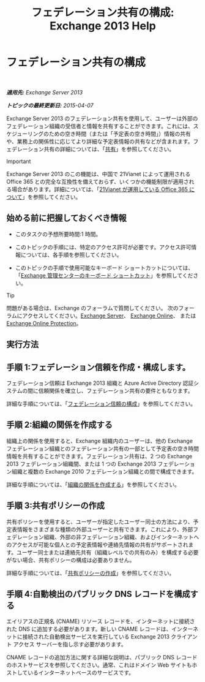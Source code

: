 ﻿---
title: 'フェデレーション共有の構成: Exchange 2013 Help'
TOCTitle: フェデレーション共有の構成
ms:assetid: b25ae450-def3-4797-a5fc-6e9bcee71a5d
ms:mtpsurl: https://technet.microsoft.com/ja-jp/library/JJ657483(v=EXCHG.150)
ms:contentKeyID: 49896423
ms.date: 04/24/2018
mtps_version: v=EXCHG.150
ms.translationtype: HT
---

# フェデレーション共有の構成

 

_**適用先:** Exchange Server 2013_

_**トピックの最終更新日:** 2015-04-07_

Exchange Server 2013 のフェデレーション共有を使用して、ユーザーは外部のフェデレーション組織の受信者と情報を共有することができます。これには、スケジューリングのための空き時間（または「予定表の空き時間」）情報の共有や、業務上の関係性に応じてより詳細な予定表情報の共有などが含まれます。フェデレーション共有の詳細については、「[共有](sharing-exchange-2013-help.md)」を参照してください。


> [!IMPORTANT]
> Exchange Server 2013 のこの機能は、中国で 21Vianet によって運用される Office 365 との完全な互換性を備えておらず、いくつかの機能制限が適用される場合があります。詳細については、「<A href="https://go.microsoft.com/fwlink/?linkid=313640">21Vianet が運用している Office 365 について</A>」を参照してください。



## 始める前に把握しておくべき情報

  - このタスクの予想所要時間:1 時間。

  - このトピックの手順には、特定のアクセス許可が必要です。アクセス許可情報については、各手順を参照してください。

  - このトピックの手順で使用可能なキーボード ショートカットについては、「[Exchange 管理センターのキーボード ショートカット](keyboard-shortcuts-in-the-exchange-admin-center-exchange-online-protection-help.md)」を参照してください。


> [!TIP]
> 問題がある場合は、Exchange のフォーラムで質問してください。 次のフォーラムにアクセスしてください。<A href="https://go.microsoft.com/fwlink/p/?linkid=60612">Exchange Server</A>、 <A href="https://go.microsoft.com/fwlink/p/?linkid=267542">Exchange Online</A>、 または <A href="https://go.microsoft.com/fwlink/p/?linkid=285351">Exchange Online Protection</A>。



## 実行方法

## 手順 1:フェデレーション信頼を作成・構成します。

フェデレーション信頼は Exchange 2013 組織と Azure Active Directory 認証システムの間に信頼関係を確立し、フェデレーション共有の要件ともなります。

詳細な手順については、「[フェデレーション信頼の構成](configure-a-federation-trust-exchange-2013-help.md)」を参照してください。

## 手順 2:組織の関係を作成する

組織上の関係を使用すると、Exchange 組織内のユーザーは、他の Exchange フェデレーション組織とのフェデレーション共有の一部として予定表の空き時間情報を共有することができます。フェデレーション共有は、2 つの Exchange 2013 フェデレーション組織間、または 1 つの Exchange 2013 フェデレーション組織と複数の Exchange 2010 フェデレーション組織との間で構成できます。

詳細な手順については、「[組織の関係を作成する](create-an-organization-relationship-exchange-2013-help.md)」を参照してください。

## 手順 3:共有ポリシーの作成

共有ポリシーを使用すると、ユーザーが指定したユーザー同士の方法により、予定表情報をさまざまな種類の外部ユーザーと共有できます。これにより、外部フェデレーション組織、外部の非フェデレーション組織、およびインターネットへのアクセスが可能な個人との予定表情報や連絡先情報の共有がサポートされます。ユーザー同士または連絡先共有（組織レベルでの共有のみ）を構成する必要がない場合、共有ポリシーの構成は必要ありません。

詳細な手順については、「[共有ポリシーの作成](create-a-sharing-policy-exchange-2013-help.md)」を参照してください。

## 手順 4:自動検出のパブリック DNS レコードを構成する

エイリアスの正規名 (CNAME) リソース レコードを、インターネットに接続された DNS に追加する必要があります。新しい CNAME レコードは、インターネットに接続された自動検出サービスを実行している Exchange 2013 クライアント アクセス サーバーを指し示す必要があります。

CNAME レコードの追加方法に関する詳細な説明は、パブリック DNS レコードのホストサービスを参照してください。通常、これはドメイン Web サイトもホストしているインターネットベースのサービスです。

